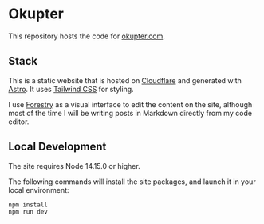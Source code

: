 # Okupter

This repository hosts the code for [okupter.com](https://okupter.com).

## Stack
This is a static website that is hosted on [Cloudflare](https://pages.cloudflare.com/) and generated with [Astro](https://github.com/withastro/astro). It uses [Tailwind CSS](https://tailwindcss.com) for styling.

I use [Forestry](https://forestry.io) as a visual interface to edit the content on the site, although most of the time I will be writing posts in Markdown directly from my code editor.

## Local Development

The site requires Node 14.15.0 or higher.

The following commands will install the site packages, and launch it in your local environment:

```bash
npm install
npm run dev
```
